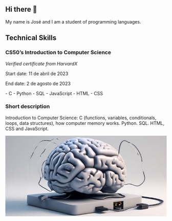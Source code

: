 <h2>Hi there 👋</h2>
<p>My name is José and I am a student of programming languages.</p>

## Technical Skills
### CS50’s Introduction to Computer Science
<em>Verified certificate from HarvardX</em>
<p>Start date: 11 de abril de 2023</p>
<p>End date: 2 de agosto de 2023</p>
- C
- Python
- SQL
- JavaScript
- HTML
- CSS

### Short description
Introduction to Computer Science: C (functions, variables, conditionals, loops, data structures), how computer memory works. Python. SQL. HTML, CSS and JavaScript.

![cerebro](https://github.com/mago77programador/mago77programador/blob/main/cerebro.png)

<!--
**mago77programador/mago77programador** is a ✨ _special_ ✨ repository because its `README.md` (this file) appears on your GitHub profile.

Here are some ideas to get you started:

- 🔭 I’m currently working on ...
- 🌱 I’m currently learning ...
- 👯 I’m looking to collaborate on ...
- 🤔 I’m looking for help with ...
- 💬 Ask me about ...
- 📫 How to reach me: ...
- 😄 Pronouns: ...
- ⚡ Fun fact: ...
-->
